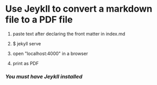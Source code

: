 # Use Jeykll to convert a markdown file to a PDF file

1. paste text after declaring the front matter in index.md

2. $ jekyll serve

3. open "localhost:4000" in a browser

4. print as PDF

### *You must have Jeykll installed*
